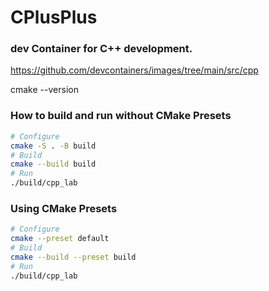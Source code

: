 # CPlusPlus


### dev Container for C++ development.
https://github.com/devcontainers/images/tree/main/src/cpp


cmake --version


### How to build and run without CMake Presets
```bash
# Configure
cmake -S . -B build 
# Build
cmake --build build
# Run
./build/cpp_lab
```

###  Using CMake Presets
```bash
# Configure
cmake --preset default
# Build
cmake --build --preset build
# Run
./build/cpp_lab
```